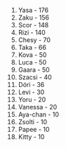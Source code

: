 1. Yasa - 176
2. Zaku - 156
3. Scor - 148
4. Rizi - 140
5. Chesy - 70
6. Taka - 66
7. Kova - 50
7. Luca - 50
7. Gaara - 50
8. Szacsi - 40
9. Dóri - 36
10. Levi - 30
11. Yoru - 20
11. Vanessa - 20
12. Aya-chan - 10
12. Zsolti - 10
12. Papee - 10
12. Kitty - 10
